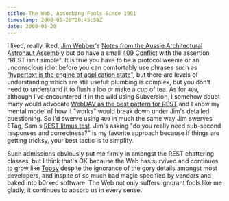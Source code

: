 ```yaml
---
title: The Web, Absorbing Fools Since 1991
timestamp: 2008-05-20T20:45:59Z
date: 2008-05-20
---
```


<p>I liked, really liked, <span class="vcard"><a href="http://jim.webber.name" rel="friend colleague met" class="fn url">Jim Webber</a></span>'s <a href="http://jim.webber.name/2008/05/20/2f7966ac-29e8-4569-8645-6e85ba449898.aspx">Notes from the Aussie Architectural Astronaut Assembly</a> but do have a small <a href="http://www.w3.org/Protocols/rfc2616/rfc2616-sec10.html#sec10.4.10">409 Conflict</a> with the assertion "REST isn't simple". It is true you have to be a protocol weenie or an unconscious idiot before you can comfortably use phrases such as <a href="http://www.ics.uci.edu/~fielding/pubs/dissertation/rest_arch_style.htm">"hypertext is the engine of application state"</a>, but there are levels of understanding which are still useful: plumbing is complex, but you don't need to understand it to flush a loo or make a cup of tea. As for <code>409</code>, although I've encountered it in the wild using Subversion, I somehow doubt many would advocate <a href="http://rest.blueoxen.net/cgi-bin/wiki.pl?WebDav">WebDAV as the best pattern for REST</a> and I know my mental model of how it "works" would break down under Jim's detailed questioning.  So I'd swerve using <code>409</code> in much the same way Jim swerves ETag, Sam's <a href="http://intertwingly.net/blog/2006/06/05/Elevator-Pitch">REST litmus test</a>. Jim's asking "do you really need sub-second responses and correctness?" is my favorite approach because if things are getting tricksy, your best tactic is to simplify.</p><p>Such admissions obviously put me firmly in amongst the REST chattering classes, but I think that's OK because the Web has survived and continues to grow like <a href="http://en.wikipedia.org/wiki/Uncle_Tom's_Cabin#Topsy">Topsy</a> despite the ignorance of the gory details amongst most developers, and inspite of so much bad magic specified by vendors and baked into b0rked software. The Web not only suffers ignorant fools like me gladly, it continues to absorb us in every sense.</p>